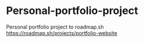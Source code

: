 # Personal-portfolio-project
Personal portfolio project to roadmap.sh
https://roadmap.sh/projects/portfolio-website
